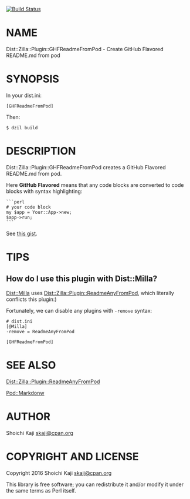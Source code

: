 [![Build Status](https://travis-ci.org/skaji/Dist-Zilla-Plugin-GHFReadmeFromPod.svg?branch=master)](https://travis-ci.org/skaji/Dist-Zilla-Plugin-GHFReadmeFromPod)

# NAME

Dist::Zilla::Plugin::GHFReadmeFromPod - Create GitHub Flavored README.md from pod

# SYNOPSIS

In your dist.ini:

    [GHFReadmeFromPod]

Then:

    $ dzil build

# DESCRIPTION

Dist::Zilla::Plugin::GHFReadmeFromPod creates a GitHub Flavored README.md from pod.

Here **GitHub Flavored** means that any code blocks are converted to
code blocks with syntax highlighting:

    ```perl
    # your code block
    my $app = Your::App->new;
    $app->run;
    ```

See [this gist](https://gist.github.com/skaji/821ea04a28813f575067c05b4223757c).

# TIPS

## How do I use this plugin with Dist::Milla?

[Dist::Milla](https://metacpan.org/pod/Dist::Milla) uses [Dist::Zilla::Plugin::ReadmeAnyFromPod](https://metacpan.org/pod/Dist::Zilla::Plugin::ReadmeAnyFromPod),
which literally conflicts this plugin:)

Fortunately, we can disable any plugins with `-remove` syntax:

    # dist.ini
    [@Milla]
    -remove = ReadmeAnyFromPod

    [GHFReadmeFromPod]

# SEE ALSO

[Dist::Zilla::Plugin::ReadmeAnyFromPod](https://metacpan.org/pod/Dist::Zilla::Plugin::ReadmeAnyFromPod)

[Pod::Markdonw](https://metacpan.org/pod/Pod::Markdonw)

# AUTHOR

Shoichi Kaji <skaji@cpan.org>

# COPYRIGHT AND LICENSE

Copyright 2016 Shoichi Kaji <skaji@cpan.org>

This library is free software; you can redistribute it and/or modify
it under the same terms as Perl itself.
